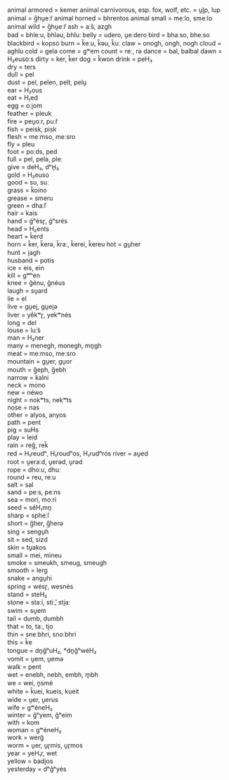 animal armored = kemer
animal carnivorous, esp. fox, wolf, etc. = u̯l̥p, lup
animal = g̑hu̯eː̆r
animal horned = bhrentos
animal small = meːlo, smeːlo
animal wild = g̑hu̯eː̆r
ash = aː̆s, azgh	
bad = bhleːu, bhləu, bhluː
belly = udero, u̯eːdero
bird = bhaːso, bheːso
blackbird = kopso
burn = k̑eːu, k̑əu, k̑uː
claw = onogh, ongh, nogh
cloud = aghlu
cold = gelə
come = gʷem
count = reː, rə
dance = bal, balbal
dawn = H₂eusoːs
dirty = ker, k̑er
dog = k̂won
drink = peH₃        
dry = ters      
dull = pel      
dust = pel, pelen, pelt, pelu̯       
ear = H₂ous         
eat = H₁ed      
egg = oːi̯om      
feather = pleuk	        
fire = peu̯oːr, puː̆r       
fish = peisk, pisk      
flesh = meːmso, meːsro        
fly = pleu      
foot = poːds, ped        
full = pel, pelə, pleː       
give = deH₃, dʰH̥₃       
gold = H₂euso       
good = su, suː       
grass = k̑oino       
grease = smeru      
green = dhaː̆l        
hair = kais         
hand = ǵʰésr̥, ǵʰsrés        
head = H₂ents       
heart = k̂erd        
horn =  k̑er, k̑erə, k̑raː, k̑erei, k̑ereu
hot = gu̯her         
hunt = i̯agh         
husband = potis         
ice = eis, ein      
kill = gʷʰen        
knee = ĝénu, ĝnéus      
laugh = su̯ard       
lie =  el       
live = gu̯ei̯, gu̯ei̯ə      
liver = yḗkʷr̥, yekʷnés      
long = del      
louse = luː̆s	        
man = H₂ner         
many = menegh, monegh, mn̥gh         
meat = meːmso, meːsro         
mountain = gu̯er, gu̯or       
mouth = g̑eph, g̑ebh      
narrow = kalni      
neck = mono         
new = néwo      
night = nokʷts, nekʷts      
nose = nas      
other = alyos, anyos        
path = pent         
pig = suHs      
play = leid         
rain = reg̑, rek̑         
red = H₁reudʰ, H₁roudʰos, H₁rudʰrós
river = au̯ed        
root = u̯eraːd, u̯erəd, u̯rəd       
rope = dhoːu, dhuː        
round = reu, reːu        
salt = sal      
sand = peːs, peːns        
sea = mori, moːri        
seed = séH₁mn̥       
sharp = spheː̆i       
short = g̑her, g̑herə         
sing = sengu̯h       
sit = sed, sizd         
skin = tu̯akos       
small = mei, mineu      
smoke = smeukh, smeug, smeugh       
smooth = lerg       
snake = angu̯hi      
spring = wésr̥, wesnés       
stand = steH₂       
stone = staːi, stiː̆, sti̯aː         
swim = su̯em         
tail = dumb, dumbh      
that =  to, taː, ti̯o         
thin = sneːbhri, snoːbhri         
this = k̑e       
tongue = dn̥ĝʰuH₂, *dn̥ĝʰwéH₂         
vomit = u̯em, u̯emə       
walk = pent         
wet = enebh, nebh, embh, m̥bh        
we = wei, n̥smé      
white = k̑uei, kueis, kueit      
wide = u̯er, u̯erus       
wife = gʷéneH₂      
winter = ĝʰyem, ĝʰeim       
with = kom      
woman = gʷéneH₂         
work = werĝ         
worm = u̯er, u̯r̥mis, u̯r̥mos        
year = yeH₁r, wet       
yellow = badi̯os         
yesterday = dʰĝʰyés         
